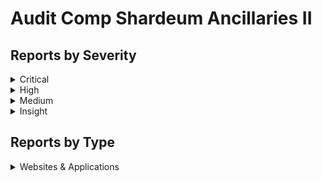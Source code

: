 # Audit Comp Shardeum Ancillaries II

## Reports by Severity

<details>

<summary>Critical</summary>

* \#35709 \[W\&A-Critical] Potential DoS of archiver-server during network restoration via get\_account\_data\_archiver call
* \#36025 \[W\&A-Critical] A malicious validator can overwrite the account data of any archive server connected to it.

</details>

<details>

<summary>High</summary>

* \#35903 \[W\&A-High] SQL Injection Allows a Malicious Archiver to Overwrite Receipt/originalTxData Database on Any Active Archiver in the Network
* \#35447 \[W\&A-High] Zero Click Full Account Takeover
* \#35452 \[W\&A-High] Admin Panel Accessed
* \#35979 \[W\&A-High] Malicious Archiver/Malicious Validator can overwrite data on any active archiver and more

</details>

<details>

<summary>Medium</summary>

* \#35824 \[W\&A-Medium] \`/set-config\` replay attack is possible in production mode after archiver restart

</details>

<details>

<summary>Insight</summary>

* \#35157 \[W\&A-Insight] Unauthorized Access to Shardeum Config Store using default credentials
* \#35534 \[W\&A-Insight] json rpc server remote crash
* \#35446 \[W\&A-Insight] IDOR Able to change other user information
* \#35972 \[W\&A-Insight] Operator-GUI Weak JWT Token Generation Led To Generate same JWT Tokens Even if The User Has it's Unique "nodeId"
* \#36005 \[W\&A-Insight] Reflected URL Manipulation and Phishing Risk
* \#35996 \[W\&A-Insight] Malicious Explorer can cause Denial of Service in JSON RPC server and even crash it
* \#35537 \[W\&A-Insight] json rpc server websocket remote crash
* \#35351 \[W\&A-Insight] Password Length Bypass in Shardeum Authentication System
* \#35598 \[W\&A-Insight] Access to debug endpoints without any protection

</details>

## Reports by Type

<details>

<summary>Websites &#x26; Applications</summary>

* \#35709 \[W\&A-Critical] Potential DoS of archiver-server during network restoration via get\_account\_data\_archiver call
* \#35157 \[W\&A-Insight] Unauthorized Access to Shardeum Config Store using default credentials
* \#35534 \[W\&A-Insight] json rpc server remote crash
* \#35824 \[W\&A-Medium] \`/set-config\` replay attack is possible in production mode after archiver restart
* \#35903 \[W\&A-High] SQL Injection Allows a Malicious Archiver to Overwrite Receipt/originalTxData Database on Any Active Archiver in the Network
* \#35446 \[W\&A-Insight] IDOR Able to change other user information
* \#35447 \[W\&A-High] Zero Click Full Account Takeover
* \#35972 \[W\&A-Insight] Operator-GUI Weak JWT Token Generation Led To Generate same JWT Tokens Even if The User Has it's Unique "nodeId"
* \#35452 \[W\&A-High] Admin Panel Accessed
* \#36005 \[W\&A-Insight] Reflected URL Manipulation and Phishing Risk
* \#36025 \[W\&A-Critical] A malicious validator can overwrite the account data of any archive server connected to it.
* \#35979 \[W\&A-High] Malicious Archiver/Malicious Validator can overwrite data on any active archiver and more
* \#35996 \[W\&A-Insight] Malicious Explorer can cause Denial of Service in JSON RPC server and even crash it
* \#35537 \[W\&A-Insight] json rpc server websocket remote crash
* \#35351 \[W\&A-Insight] Password Length Bypass in Shardeum Authentication System
* \#35598 \[W\&A-Insight] Access to debug endpoints without any protection

</details>
